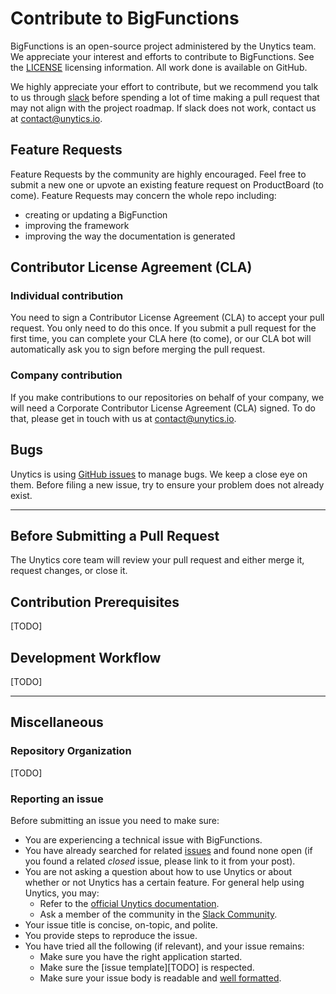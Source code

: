 # Contribute to BigFunctions

BigFunctions is an open-source project administered by the Unytics team. We appreciate your interest and efforts to contribute to BigFunctions. See the [LICENSE](https://github.com/unytics/bigfunctions/blob/main/LICENCE) licensing information. All work done is available on GitHub.

We highly appreciate your effort to contribute, but we recommend you talk to us through [slack](https://join.slack.com/t/bigfunctions/shared_invite/zt-1gbv491mu-cs03EJbQ1fsHdQMcFN7E1Q) before spending a lot of time making a pull request that may not align with the project roadmap. If slack does not work, contact us at [contact@unytics.io](mailto:contact@unytics.io).


## Feature Requests

Feature Requests by the community are highly encouraged. Feel free to submit a new one or upvote an existing feature request on ProductBoard (to come).
Feature Requests may concern the whole repo including:

- creating or updating a BigFunction
- improving the framework
- improving the way the documentation is generated


## Contributor License Agreement (CLA)

### Individual contribution

You need to sign a Contributor License Agreement (CLA) to accept your pull request. You only need to do this once. If you submit a pull request for the first time, you can complete your CLA here (to come), or our CLA bot will automatically ask you to sign before merging the pull request.

### Company contribution

If you make contributions to our repositories on behalf of your company, we will need a Corporate Contributor License Agreement (CLA) signed. To do that, please get in touch with us at [contact@unytics.io](mailto:contact@unytics.io).


## Bugs

Unytics is using [GitHub issues](https://github.com/unytics/bigfunctions/issues) to manage bugs. We keep a close eye on them. Before filing a new issue, try to ensure your problem does not already exist.

---

## Before Submitting a Pull Request

The Unytics core team will review your pull request and either merge it, request changes, or close it.

## Contribution Prerequisites

[TODO]

## Development Workflow

[TODO]

---

## Miscellaneous

### Repository Organization

[TODO]


### Reporting an issue

Before submitting an issue you need to make sure:

- You are experiencing a technical issue with BigFunctions.
- You have already searched for related [issues](https://github.com/unytics/bigfunctions/issues) and found none open (if you found a related _closed_ issue, please link to it from your post).
- You are not asking a question about how to use Unytics or about whether or not Unytics has a certain feature. For general help using Unytics, you may:
  - Refer to the [official Unytics documentation](https://unytics.io/bigfunctions/).
  - Ask a member of the community in the [Slack Community](https://join.slack.com/t/bigfunctions/shared_invite/zt-1gbv491mu-cs03EJbQ1fsHdQMcFN7E1Q).
- Your issue title is concise, on-topic, and polite.
- You provide steps to reproduce the issue.
- You have tried all the following (if relevant), and your issue remains:
  - Make sure you have the right application started.
  - Make sure the [issue template][TODO] is respected.
  - Make sure your issue body is readable and [well formatted](https://guides.github.com/features/mastering-markdown).
